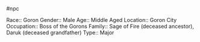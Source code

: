 #npc 

Race:: Goron
Gender:: Male
Age:: Middle Aged
Location:: Goron City
Occupation:: Boss of the Gorons
Family:: Sage of Fire (deceased ancestor), Daruk (deceased grandfather)
Type:: Major
